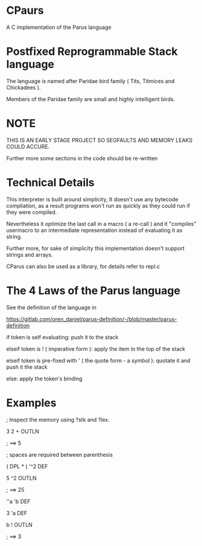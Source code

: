 # CPaurs 

A C implementation of the Parus language

# Postfixed Reprogrammable Stack language

The language is named after Paridae bird family ( Tits, Titmices and Chickadees ).

Members of the Paridae family are small and highly intelligent birds.

# NOTE

THIS IS AN EARLY STAGE PROJECT SO SEGFAULTS AND MEMORY LEAKS COULD ACCURE.

Further more some sections in the code should be re-written


# Technical Details

This interpreter is built around simplicity,
It doesn't use any bytecode compliation, as a result programs won't run as quickly as they could run if they were compiled.

Nevertheless it optimize the last call in a macro ( a re-call ) and it "compiles" usermacro to an intermediate representation instead of evaluating it as string.

Further more, for sake of simplicity this implementation doesn't support strings and arrays.

CParus can also be used as a library, for details refer to repl.c

# The 4 Laws of the Parus language

See the definition of the language in

https://gitlab.com/oren_daniel/parus-definition/-/blob/master/parus-definition

if token is self evaluating:
	push it to the stack

elseif token is ! ( imperative form ):
	apply the item in the top of the stack

elseif token is pre-fixed with ' ( the quote form - a symbol ):
	quotate it and push it the stack

else:
	apply the token's binding

# Examples

; Inspect the memory using ?stk and ?lex.

3 2 + OUTLN

; ==> 5

; spaces are required between parenthesis

( DPL * ) '^2 DEF

5 ^2 OUTLN

; ==> 25

''a 'b DEF

3 'a DEF

b ! OUTLN

; ==> 3


